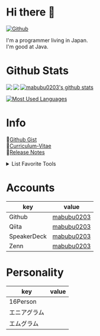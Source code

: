 # Hi there 👋

[![Github](https://img.shields.io/github/followers/mabubu0203?label=Follow&style=social)](https://github.com/mabubu0203)

I'm a programmer living in Japan.  
I'm good at Java.  

# Github Stats

<a href="">
  <img align="left" 
  src="https://github-readme-stats.vercel.app/api?username=mabubu0203&theme=dracula&count_private=true&show_icons=true&hide=contribs" />
</a>
<a href="">
  <img align="left" 
  src="https://github-readme-stats.vercel.app/api/top-langs/?username=mabubu0203&theme=dracula&hide=XSLT,JavaScript" />
</a>

[![mabubu0203's github stats](https://github-readme-stats.vercel.app/api?username=mabubu0203&theme=dracula&count_private=true&show_icons=true&hide=contribs)]()

[![Most Used Languages](https://github-readme-stats.vercel.app/api/top-langs/?username=mabubu0203&theme=dracula&hide=XSLT,JavaScript)]()

# Info

📝[Github Gist](https://gist.github.com/mabubu0203)  
📖[Curriculum-Vitae](https://github.com/mabubu0203/Curriculum-Vitae)  
🔨[Release Notes](./CHANGELOG.md)

<details>
<summary>List Favorite Tools</summary>
  
<!-- favorite_tools starts -->
- JetBrains All Products Pack
- VisualStudioCode
- SourceTree
<!-- favorite_tools ends -->

</details>

# Accounts

|key|value|
|---|-----|
|Github|[mabubu0203](https://github.com/mabubu0203)|
|Qiita|[mabubu0203](https://qiita.com/mabubu0203)|
|SpeakerDeck|[mabubu0203](https://speakerdeck.com/mabubu0203)|
|Zenn|[mabubu0203](https://zenn.dev/mabubu0203)|

# Personality

|key|value|
|---|-----|
|16Person| |
|エニアグラム| |
|エムグラム| |
